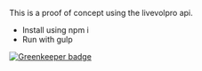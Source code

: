 This is a proof of concept using the livevolpro api.
* Install using npm i
* Run with gulp

[![Greenkeeper badge](https://badges.greenkeeper.io/benhalverson/stockApp.svg)](https://greenkeeper.io/)